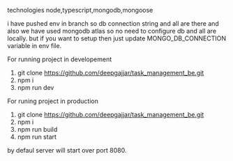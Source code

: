 technologies 
node,typescript,mongodb,mongoose

i have pushed env in branch so db connection string and all are there and also we have used mongodb atlas so no need to configure db and all are locally. but if you want to setup then just update MONGO_DB_CONNECTION variable in env file.

For running project in developement
1. git clone https://github.com/deepgajjar/task_management_be.git
2. npm i
3. npm run dev

For runing project in production 
1. git clone https://github.com/deepgajjar/task_management_be.git
2. npm i
3. npm run build
4. npm run start

by defaul server will start over port 8080.
